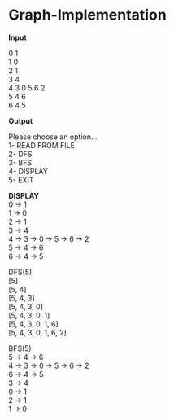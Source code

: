 # Graph-Implementation
  
**Input**  
  
0 1  
1 0  
2 1  
3 4  
4 3 0 5 6 2  
5 4 6  
6 4 5  
  
**Output**  

Please choose an option...  
1- READ FROM FILE  
2- DFS  
3- BFS  
4- DISPLAY  
5- EXIT  

  
**DISPLAY**  
0 -> 1  
1 -> 0  
2 -> 1  
3 -> 4  
4 -> 3 -> 0 -> 5 -> 6 -> 2  
5 -> 4 -> 6  
6 -> 4 -> 5   
  
DFS(5)  
[5]  
[5, 4]  
[5, 4, 3]  
[5, 4, 3, 0]  
[5, 4, 3, 0, 1]  
[5, 4, 3, 0, 1, 6]  
[5, 4, 3, 0, 1, 6, 2]  
  
BFS(5)  
5 -> 4 -> 6  
4 -> 3 -> 0 -> 5 -> 6 -> 2  
6 -> 4 -> 5  
3 -> 4  
0 -> 1  
2 -> 1  
1 -> 0  
